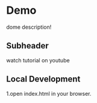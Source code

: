 # Demo

dome description!

## Subheader

watch tutorial on youtube

## Local Development

1.open index.html in your browser.
